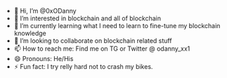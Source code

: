 - 👋 Hi, I’m @0xODanny
- 👀 I’m interested in blockchain and all of blockchain
- 🌱 I’m currently learning what I need to learn to fine-tune my blockchain knowledge
- 💞️ I’m looking to collaborate on blockchain related stuff
- 📫 How to reach me: Find me on TG or Twitter @ odanny_xx1
- 😄 Pronouns: He/His
- ⚡ Fun fact: I try relly hard not to crash my bikes.

<!---
0xODanny/0xODanny is a ✨ special ✨ repository because its `README.md` (this file) appears on your GitHub profile.
You can click the Preview link to take a look at your changes.
--->
